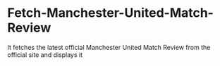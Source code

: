 # Fetch-Manchester-United-Match-Review
It fetches the latest official Manchester United Match Review from the official site and displays it
